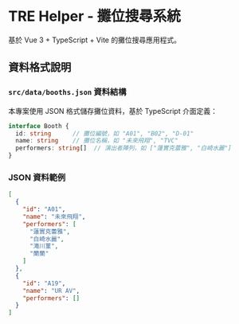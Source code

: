 # TRE Helper - 攤位搜尋系統

基於 Vue 3 + TypeScript + Vite 的攤位搜尋應用程式。

## 資料格式說明

### `src/data/booths.json` 資料結構

本專案使用 JSON 格式儲存攤位資料，基於 TypeScript 介面定義：

```typescript
interface Booth {
  id: string      // 攤位編號，如 "A01", "B02", "D-01"
  name: string    // 攤位名稱，如 "未來飛翔", "TVC"
  performers: string[]  // 演出者陣列，如 ["蓮實克蕾雅", "白崎水麗"]
}
```

### JSON 資料範例

```json
[
  {
    "id": "A01",
    "name": "未來飛翔",
    "performers": [
      "蓮實克蕾雅",
      "白崎水麗", 
      "滝川菫",
      "蘭蘭"
    ]
  },
  {
    "id": "A19",
    "name": "UR AV",
    "performers": []
  }
]
```
